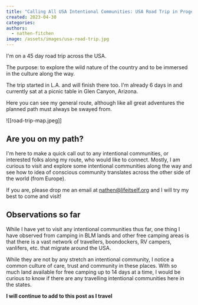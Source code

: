 ```yaml
---
title: "Calling All USA Intentional Communities: USA Road Trip in Progess"
created: 2023-04-30
categories: 
authors: 
  - nathen-fitchen
image: /assets/images/usa-road-trip.jpg
---
```


I'm on a 45 day road trip across the USA. 

The purpose: to explore the wild nature of the country and to be immersed in the culture along the way. 

The trip started in L.A. and will finish there too. I'm already 6 days in and currently sat at a picnic table in Glen Canyon, Arizona. 

Here you can see my general route, although like all great adventures the planned path must always be swayed from. 


![[road-trip-map.jpeg]]


## Are you on my path? 

I'm here to make a quick call out to any intentional communities, or interested folks along my route, who would like to connect. Mostly, I am curious to visit and explore some intentional communities along the way and see how to idea of conscious community translates across the other side of the world (from Europe). 

If you are, please drop me an email at nathen@lifeitself.org and I will try my best to come and visit! 

## Observations so far

While I have yet to visit any intentional communities thus far, one thing I have observed from camping in BLM lands and other free camping areas is that there is a vast network of travellers, boondockers, RV campers, vanlifers, etc. that migrate around the USA. 

While they are not by any stretch an intentional community, I notice a common culture of care, trust and community in these places. With so much land available for free camping up to 14 days at a time, I would be curious to know if there are any travelling intentional communities here in the states.

**I will continue to add to this post as I travel**


